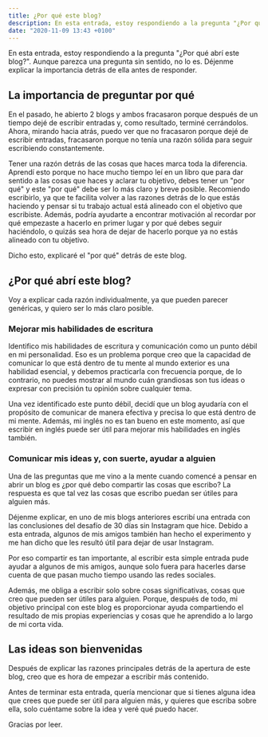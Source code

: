 ```yaml
---
title: ¿Por qué este blog?
description: En esta entrada, estoy respondiendo a la pregunta "¿Por qué abrí este blog?". Aunque parezca una pregunta sin sentido, no lo es. Déjenme explicar la importancia detrás de ella antes de responder.
date: "2020-11-09 13:43 +0100"
---
```


En esta entrada, estoy respondiendo a la pregunta "¿Por qué abrí este blog?". Aunque parezca una pregunta sin sentido, no lo es. Déjenme explicar la importancia detrás de ella antes de responder.

## La importancia de preguntar por qué

En el pasado, he abierto 2 blogs y ambos fracasaron porque después de un tiempo dejé de escribir entradas y, como resultado, terminé cerrándolos. Ahora, mirando hacia atrás, puedo ver que no fracasaron porque dejé de escribir entradas, fracasaron porque no tenía una razón sólida para seguir escribiendo constantemente.

Tener una razón detrás de las cosas que haces marca toda la diferencia. Aprendí esto porque no hace mucho tiempo leí en un libro que para dar sentido a las cosas que haces y aclarar tu objetivo, debes tener un "por qué" y este "por qué" debe ser lo más claro y breve posible. Recomiendo escribirlo, ya que te facilita volver a las razones detrás de lo que estás haciendo y pensar si tu trabajo actual está alineado con el objetivo que escribiste. Además, podría ayudarte a encontrar motivación al recordar por qué empezaste a hacerlo en primer lugar y por qué debes seguir haciéndolo, o quizás sea hora de dejar de hacerlo porque ya no estás alineado con tu objetivo.

Dicho esto, explicaré el "por qué" detrás de este blog.

## ¿Por qué abrí este blog?

Voy a explicar cada razón individualmente, ya que pueden parecer genéricas, y quiero ser lo más claro posible.

### Mejorar mis habilidades de escritura

Identifico mis habilidades de escritura y comunicación como un punto débil en mi personalidad. Eso es un problema porque creo que la capacidad de comunicar lo que está dentro de tu mente al mundo exterior es una habilidad esencial, y debemos practicarla con frecuencia porque, de lo contrario, no puedes mostrar al mundo cuán grandiosas son tus ideas o expresar con precisión tu opinión sobre cualquier tema.

Una vez identificado este punto débil, decidí que un blog ayudaría con el propósito de comunicar de manera efectiva y precisa lo que está dentro de mi mente. Además, mi inglés no es tan bueno en este momento, así que escribir en inglés puede ser útil para mejorar mis habilidades en inglés también.

### Comunicar mis ideas y, con suerte, ayudar a alguien

Una de las preguntas que me vino a la mente cuando comencé a pensar en abrir un blog es ¿por qué debo compartir las cosas que escribo? La respuesta es que tal vez las cosas que escribo puedan ser útiles para alguien más.

Déjenme explicar, en uno de mis blogs anteriores escribí una entrada con las conclusiones del desafío de 30 días sin Instagram que hice. Debido a esta entrada, algunos de mis amigos también han hecho el experimento y me han dicho que les resultó útil para dejar de usar Instagram.

Por eso compartir es tan importante, al escribir esta simple entrada pude ayudar a algunos de mis amigos, aunque solo fuera para hacerles darse cuenta de que pasan mucho tiempo usando las redes sociales.

Además, me obliga a escribir solo sobre cosas significativas, cosas que creo que pueden ser útiles para alguien. Porque, después de todo, mi objetivo principal con este blog es proporcionar ayuda compartiendo el resultado de mis propias experiencias y cosas que he aprendido a lo largo de mi corta vida.

## Las ideas son bienvenidas

Después de explicar las razones principales detrás de la apertura de este blog, creo que es hora de empezar a escribir más contenido.

Antes de terminar esta entrada, quería mencionar que si tienes alguna idea que crees que puede ser útil para alguien más, y quieres que escriba sobre ella, solo cuéntame sobre la idea y veré qué puedo hacer.

Gracias por leer.